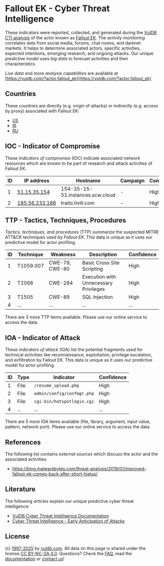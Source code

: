 # Fallout EK - Cyber Threat Intelligence

These _indicators_ were reported, collected, and generated during the [VulDB CTI analysis](https://vuldb.com/?kb.cti) of the actor known as [Fallout EK](https://vuldb.com/?actor.fallout_ek). The _activity monitoring_ correlates data from social media, forums, chat rooms, and darknet markets. It helps to determine associated actors, specific activities, expected intentions, emerging research, and ongoing attacks. Our unique _predictive model_ uses _big data_ to forecast activities and their characteristics.

_Live data_ and more _analysis capabilities_ are available at [https://vuldb.com/?actor.fallout_ek](https://vuldb.com/?actor.fallout_ek)

## Countries

These _countries_ are directly (e.g. origin of attacks) or indirectly (e.g. access by proxy) associated with Fallout EK:

* [US](https://vuldb.com/?country.us)
* [IR](https://vuldb.com/?country.ir)
* [RU](https://vuldb.com/?country.ru)

## IOC - Indicator of Compromise

These _indicators of compromise_ (IOC) indicate associated network resources which are known to be part of research and attack activities of Fallout EK.

ID | IP address | Hostname | Campaign | Confidence
-- | ---------- | -------- | -------- | ----------
1 | [51.15.35.154](https://vuldb.com/?ip.51.15.35.154) | 154-35-15-51.instances.scw.cloud | - | High
2 | [185.56.233.186](https://vuldb.com/?ip.185.56.233.186) | traito.tivill.com | - | High

## TTP - Tactics, Techniques, Procedures

_Tactics, techniques, and procedures_ (TTP) summarize the suspected MITRE ATT&CK techniques used by _Fallout EK_. This data is unique as it uses our predictive model for actor profiling.

ID | Technique | Weakness | Description | Confidence
-- | --------- | -------- | ----------- | ----------
1 | T1059.007 | CWE-79, CWE-80 | Basic Cross Site Scripting | High
2 | T1068 | CWE-284 | Execution with Unnecessary Privileges | High
3 | T1505 | CWE-89 | SQL Injection | High
4 | ... | ... | ... | ...

There are 3 more TTP items available. Please use our online service to access the data.

## IOA - Indicator of Attack

These _indicators of attack_ (IOA) list the potential fragments used for technical activities like reconnaissance, exploitation, privilege escalation, and exfiltration by Fallout EK. This data is unique as it uses our predictive model for actor profiling.

ID | Type | Indicator | Confidence
-- | ---- | --------- | ----------
1 | File | `/resume_upload.php` | High
2 | File | `admin/config/confmgr.php` | High
3 | File | `cgi-bin/hotspotlogin.cgi` | High
4 | ... | ... | ...

There are 5 more IOA items available (file, library, argument, input value, pattern, network port). Please use our online service to access the data.

## References

The following list contains _external sources_ which discuss the actor and the associated activities:

* https://blog.malwarebytes.com/threat-analysis/2019/01/improved-fallout-ek-comes-back-after-short-hiatus/

## Literature

The following _articles_ explain our unique predictive cyber threat intelligence:

* [VulDB Cyber Threat Intelligence Documentation](https://vuldb.com/?kb.cti)
* [Cyber Threat Intelligence - Early Anticipation of Attacks](https://www.scip.ch/en/?labs.20201022)

## License

(c) [1997-2025](https://vuldb.com/?kb.changelog) by [vuldb.com](https://vuldb.com/?kb.about). All data on this page is shared under the license [CC BY-NC-SA 4.0](https://creativecommons.org/licenses/by-nc-sa/4.0/). Questions? Check the [FAQ](https://vuldb.com/?kb.faq), read the [documentation](https://vuldb.com/?kb) or [contact us](https://vuldb.com/?contact)!
